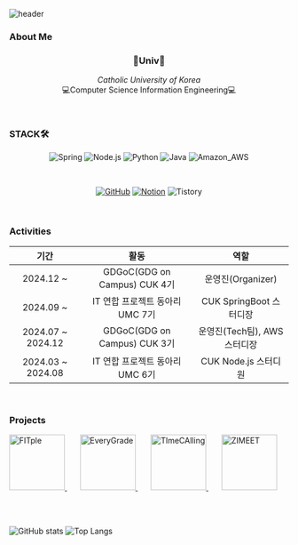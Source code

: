 ![header](https://capsule-render.vercel.app/api?type=slice&color=gradient&customColorList=3&height=105&text=SEOYEONEE✨&rotate=7&fontSize=35&fontAlign=82&fontAlignY=41.7)

### About Me

<h3 align="center">🏫Univ🏫</h3>
<p align="center">
  <i>Catholic University of Korea</i>
  <br/>
  💻Computer Science Information Engineering💻
</p>

<br/>

### STACK🛠️

<div align=center>

![Spring](https://img.shields.io/badge/Spring-6DB33F?style=for-the-badge&logo=spring&logoColor=white)
![Node.js](https://img.shields.io/badge/Node.js-43853D?style=for-the-badge&logo=node.js&logoColor=white)
![Python](https://img.shields.io/badge/Python-3776AB?style=for-the-badge&logo=python&logoColor=white)
![Java](https://img.shields.io/badge/Java-ED8B00?style=for-the-badge&logo=openjdk&logoColor=white)
![Amazon_AWS](https://img.shields.io/badge/Amazon_AWS-232F3E?style=for-the-badge&logo=amazon-aws&logoColor=white)

<br/>

[![GitHub](https://img.shields.io/badge/GitHub-100000?style=for-the-badge&logo=github&logoColor=white)](https://github.com/seoyeoneel02)
[![Notion](https://img.shields.io/badge/Notion-F3F3F3?style=for-the-badge&logo=notion&logoColor=black)](https://seoyeoneel02.notion.site/Liv-15e831dfd7774b29971c20756e1dd75a?pvs=4)
![Tistory](https://img.shields.io/badge/Tistory-FF5A4A?style=for-the-badge&logo=tistory&logoColor=white)

</div>

<br/>

### Activities

<div align=center>

|기간|활동|역할|
|:-:|:-:|:-:|
|2024.12 ~ |GDGoC(GDG on Campus) CUK 4기|운영진(Organizer)|
|2024.09 ~ |IT 연합 프로젝트 동아리 UMC 7기|CUK SpringBoot 스터디장|
|2024.07 ~ 2024.12|GDGoC(GDG on Campus) CUK 3기|운영진(Tech팀), AWS 스터디장|
|2024.03 ~ 2024.08|IT 연합 프로젝트 동아리 UMC 6기|CUK Node.js 스터디원|

</div>

<br/>

### Projects

<a href="https://github.com/UMC-FITple/Backend">
    <img src="https://github.com/user-attachments/assets/58079ebd-7428-4fb0-9211-75c568600e48" alt="FITple" width="100" height="100">
</a>&nbsp;&nbsp;&nbsp;&nbsp;&nbsp;
<a href="https://github.com/catholichak2024/cathak_Backend">
    <img src="https://github.com/user-attachments/assets/827a256a-97f5-4c1c-805d-655a4804d97a" alt="EveryGrade" width="100" height="100">
</a>&nbsp;&nbsp;&nbsp;&nbsp;&nbsp;
<a href="https://github.com/TImeCAlling/TImeCAlling_BE">
    <img src="https://github.com/user-attachments/assets/bd91b7bd-d57e-4e79-8c2f-b3b2609bb225" alt="TImeCAlling" width="100" height="100">
</a>&nbsp;&nbsp;&nbsp;&nbsp;&nbsp;
<a href="https://github.com/GDG-ZIMEET/ZIMEET-backend">
    <img src="https://github.com/user-attachments/assets/9c9a7da8-1c3d-475c-aff9-647249162719" alt="ZIMEET" width="100" height="100">
</a>

<br><br>

![GitHub stats](https://github-readme-stats.vercel.app/api?username=seoyeoneel02)
![Top Langs](https://github-readme-stats.vercel.app/api/top-langs/?username=seoyeoneel02)

